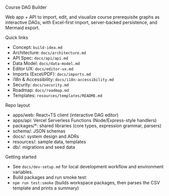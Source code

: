 Course DAG Builder

Web app + API to import, edit, and visualize course prerequisite graphs as interactive DAGs, with Excel-first import, server-backed persistence, and Mermaid export.

Quick links
- Concept: `build-idea.md`
- Architecture: `docs/architecture.md`
- API Spec: `docs/api/api.md`
- Data Model: `docs/data-model.md`
- Editor UX: `docs/editor-ux.md`
- Imports (Excel/PDF): `docs/imports.md`
- i18n & Accessibility: `docs/i18n-accessibility.md`
- Security: `docs/security.md`
- Roadmap: `docs/roadmap.md`
- Templates: `resources/templates/README.md`

Repo layout
- apps/web: React+TS client (interactive DAG editor)
- apps/api: Vercel Serverless Functions (Node/Express-style handlers)
- packages/*: shared libraries (core types, expression grammar, parsers)
- schema/: JSON schemas
- docs/: system design and ADRs
- resources/: sample data, templates
- db/: migrations and seed data

Getting started
- See `docs/dev-setup.md` for local development workflow and environment variables.
- Build packages and run smoke test:
- `npm run test:smoke` (builds workspace packages, then parses the CSV template and prints a summary)
